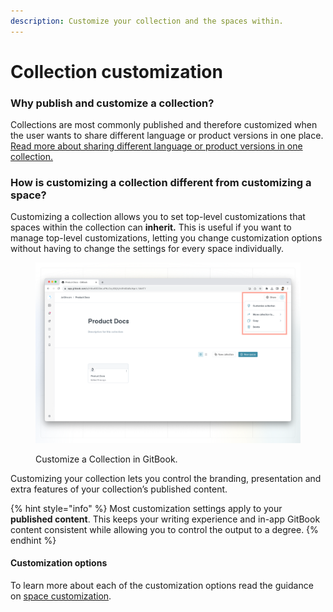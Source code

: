 ```yaml
---
description: Customize your collection and the spaces within.
---
```


# Collection customization

### Why publish and customize a collection?&#x20;

Collections are most commonly published and therefore customized when the user wants to share different language or product versions in one place. [Read more about sharing different language or product versions in one collection.](../share/collection-publishing.md)&#x20;

### How is customizing a collection different from customizing a space?

Customizing a collection allows you to set top-level customizations that spaces within the collection can **inherit.** This is useful if you want to manage top-level customizations, letting you change customization options without having to change the settings for every space individually.

<figure><img src="../../.gitbook/assets/collection-customization (1).png" alt=""><figcaption><p>Customize a Collection in GitBook.</p></figcaption></figure>

Customizing your collection lets you control the branding, presentation and extra features of your collection’s published content.

{% hint style="info" %}
Most customization settings apply to your **published content**. This keeps your writing experience and in-app GitBook content consistent while allowing you to control the output to a degree.
{% endhint %}

#### Customization options

To learn more about each of the customization options read the guidance on [space customization](space-customization.md).
